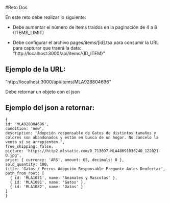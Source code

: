 
#Reto Dos

En este reto debe realizar lo siguiente:

 - Debe aumentar el número de items traidos en la paginación de 4 a 8 (ITEMS_LIMIT)

 - Debe configurar el archivo pages/items/[id].tsx para consumir la URL para capturar que traerá la data: "http://localhost:3000/api/items/{ID_ITEM}"
  
  
  ## Ejemplo de la URL: 
  "http://localhost:3000/api/items/MLA928804696"

  Debe retornar un objeto con el json
  

 ## Ejemplo del json a retornar:

  ```
{
  id: 'MLA928804696',
  condition: 'new',
  description: 'Adopción responsable de Gatos de distintos tamaños y colores son abandonados y están en busca de un hogar. No cancelo la venta si se arrepienten.',
  free_shipping: false,
  picture: 'https://http2.mlstatic.com/D_713697-MLA48691036240_122021-O.jpg',
  price: { currency: 'ARS', amount: 65, decimals: 0 },
  sold_quantity: 100,
  title: 'Gatos / Perros Adopción Responsable Pregunte Antes Deofertar',
  path_from_root: [
    { id: 'MLA1071', name: 'Animales y Mascotas' },
    { id: 'MLA1081', name: 'Gatos' },
    { id: 'MLA1082', name: 'Gatos' }
  ]
}

```